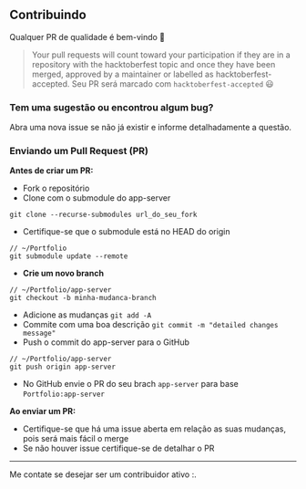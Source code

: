 ##  Contribuindo


Qualquer PR de qualidade é bem-vindo :open_hands:

> Your pull requests will count toward your participation if they are in a repository with the hacktoberfest topic and once they have been merged, approved by a maintainer or labelled as hacktoberfest-accepted.
Seu PR será marcado com `hacktoberfest-accepted` :smiley:

### Tem uma sugestão ou encontrou algum bug?

Abra uma nova issue se não já existir e informe detalhadamente a questão.

### Enviando um Pull Request (PR)

**Antes de criar um PR:**
* Fork o repositório
* Clone com o submodule do app-server
```
git clone --recurse-submodules url_do_seu_fork
```
* Certifique-se que o submodule está no HEAD do origin
```
// ~/Portfolio
git submodule update --remote
```
* **Crie um novo branch**
```
// ~/Portfolio/app-server
git checkout -b minha-mudanca-branch
```
* Adicione as mudanças `git add -A`
* Commite com uma boa descrição `git commit -m "detailed changes message"`
* Push o commit do app-server para o GitHub
```
// ~/Portfolio/app-server
git push origin app-server
```
* No GitHub envie o PR do seu brach `app-server` para base `Portfolio:app-server`


**Ao enviar um PR:**
* Certifique-se que há uma issue aberta em relação as suas mudanças, pois será mais fácil o merge
* Se não houver issue certifique-se de detalhar o PR

***

 Me contate se desejar ser um contribuidor ativo :.
